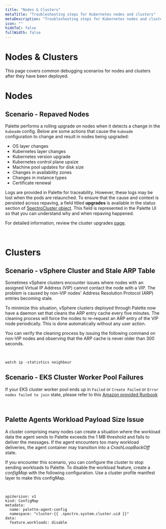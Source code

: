 ```yaml
---
title: "Nodes & Clusters"
metaTitle: "Troubleshooting steps for Kubernetes nodes and clusters"
metaDescription: "Troubleshooting steps for Kubernetes nodes and clusters when managed by Palette."
icon: ""
hideToC: false
fullWidth: false
---
```


# Nodes & Clusters

This page covers common debugging scenarios for nodes and clusters after they have been deployed.

# Nodes

## Scenario - Repaved Nodes

Palette performs a rolling upgrade on nodes when it detects a change in the `kubeadm` config. Below are some actions that cause the `kubeadm` configuration to change and result in nodes being upgraded:
* OS layer changes
* Kubernetes layer changes
* Kubernetes version upgrade
* Kubernetes control plane upsize
* Machine pool updates for disk size
* Changes in availability zones
* Changes in instance types
* Certificate renewal

Logs are provided in Palette for traceability. However, these logs may be lost when the pods are relaunched. To ensure that the cause and context is persisted across repaving, a field titled **upgrades** is available in the status section of [SpectroCluster object](https://docs.spectrocloud.com/api/v1/clusters/). This field is represented in the Palette UI so that you can understand why and when repaving happened.

For detailed information, review the cluster upgrades [page](/clusters/#clusterupgradedetails).

<br />

# Clusters

## Scenario -  vSphere Cluster and Stale ARP Table

Sometimes vSphere clusters encounter issues where nodes with an assigned Virtual IP Address (VIP) cannot contact the node with a VIP. The problem is caused by non-VIP nodes' Address Resolution Protocol (ARP) entries becoming stale.

To minimize this situation, vSphere clusters deployed through Palette now have a daemon set that cleans the ARP entry cache every five minutes. The cleaning process will force the nodes to re-request an ARP entry of the VIP node periodically. This is done automatically without any user action.

You can verify the cleaning process by issuing the following command on non-VIP nodes and observing that the ARP cache is never older than 300 seconds.

<br />

```shell
watch ip -statistics neighbour
```


## Scenario - EKS Cluster Worker Pool Failures

If your EKS cluster  worker pool ends up in `Failed` or `Create Failed` or `Error nodes failed to join` state, please refer to this [Amazon provided Runbook](https://docs.aws.amazon.com/systems-manager-automation-runbooks/latest/userguide/automation-awssupport-troubleshooteksworkernode.html
)

<br />

## Palette Agents Workload Payload Size Issue


A cluster comprising many nodes can create a situation where the workload data the agent sends to Palette exceeds the 1 MB threshold and fails to deliver the messages. If the agent encounters too many workload deliveries, the agent container may transition into a  *CrashLoopBackOff* state. 

If you encounter this scenario, you can configure the cluster to stop sending workloads to Palette. To disable the workload feature, create a *configMap* with the following configuration. Use a cluster profile manifest layer to make this configMap.

<br />

```shell
apiVersion: v1
kind: ConfigMap
metadata:
  name: palette-agent-config
  namespace: "cluster-{{ .spectro.system.cluster.uid }}"
data:
  feature.workloads: disable 
```

<br />